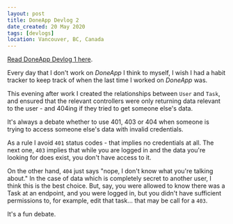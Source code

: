 ```yaml
---
layout: post
title: DoneApp Devlog 2
date_created: 20 May 2020
tags: [devlogs]
location: Vancouver, BC, Canada
---
```


[Read DoneApp Devlog 1 here](/blog/done-devlog-1).

Every day that I don't work on _DoneApp_ I think to myself, I wish I had a habit tracker to keep track of when the last time I worked on _DoneApp_ was.

This evening after work I created the relationships between `User` and `Task`, and ensured that the relevant controllers were only returning data relevant to the user - and 404ing if they tried to get someone else's data.

It's always a debate whether to use 401, 403 or 404 when someone is trying to access someone else's data with invalid credentials.

As a rule I avoid `401` status codes - that implies no credentials at all. The next one, `403` implies that while you are logged in and the data you're looking for does exist, you don't have access to it.

On the other hand, `404` just says "nope, I don't know what you're talking about." In the case of data which is completely secret to another user, I think this is the best choice. But, say, you were allowed to know there was a Task at an endpoint, and you were logged in, but you didn't have sufficient permissions to, for example, edit that task... that may be call for a `403`.

It's a fun debate.
